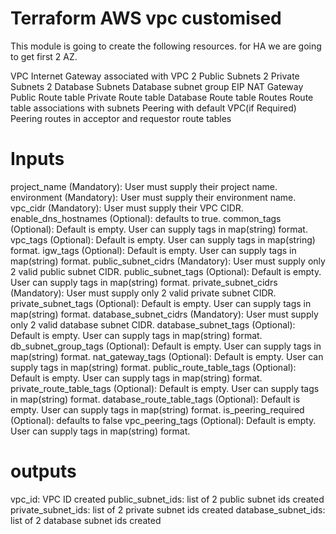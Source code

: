 # Terraform AWS vpc customised
This module is going to create the following resources. for HA we are going to get first 2 AZ.

VPC
Internet Gateway associated with VPC
2 Public Subnets
2 Private Subnets
2 Database Subnets
Database subnet group
EIP
NAT Gateway
Public Route table
Private Route table
Database Route table
Routes
Route table associations with subnets
Peering with default VPC(if Required)
Peering routes in acceptor and requestor route tables

# Inputs
project_name (Mandatory): User must supply their project name.
environment (Mandatory): User must supply their environment name.
vpc_cidr (Mandatory): User must supply their VPC CIDR.
enable_dns_hostnames (Optional): defaults to true.
common_tags (Optional): Default is empty. User can supply tags in map(string) format.
vpc_tags (Optional): Default is empty. User can supply tags in map(string) format.
igw_tags (Optional): Default is empty. User can supply tags in map(string) format.
public_subnet_cidrs (Mandatory): User must supply only 2 valid public subnet CIDR.
public_subnet_tags (Optional): Default is empty. User can supply tags in map(string) format.
private_subnet_cidrs (Mandatory): User must supply only 2 valid private subnet CIDR.
private_subnet_tags (Optional): Default is empty. User can supply tags in map(string) format.
database_subnet_cidrs (Mandatory): User must supply only 2 valid database subnet CIDR.
database_subnet_tags (Optional): Default is empty. User can supply tags in map(string) format.
db_subnet_group_tags (Optional): Default is empty. User can supply tags in map(string) format.
nat_gateway_tags (Optional): Default is empty. User can supply tags in map(string) format.
public_route_table_tags (Optional): Default is empty. User can supply tags in map(string) format.
private_route_table_tags (Optional): Default is empty. User can supply tags in map(string) format.
database_route_table_tags (Optional): Default is empty. User can supply tags in map(string) format.
is_peering_required (Optional): defaults to false
vpc_peering_tags (Optional): Default is empty. User can supply tags in map(string) format.
# outputs

vpc_id: VPC ID created
public_subnet_ids: list of 2 public subnet ids created
private_subnet_ids: list of 2 private subnet ids created
database_subnet_ids: list of 2 database subnet ids created